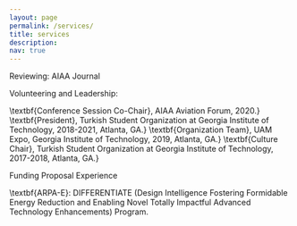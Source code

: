 ```yaml
---
layout: page
permalink: /services/
title: services
description: 
nav: true
---
```


Reviewing: AIAA Journal


Volunteering and Leadership:
 
\textbf{Conference Session Co-Chair}, AIAA Aviation Forum, 2020.}
\textbf{President}, Turkish Student Organization at Georgia Institute of Technology, 2018-2021, Atlanta, GA.}
\textbf{Organization Team}, UAM Expo, Georgia Institute of Technology, 2019, Atlanta, GA.}
\textbf{Culture Chair}, Turkish Student Organization at Georgia Institute of Technology, 2017-2018, Atlanta, GA.}

Funding Proposal Experience

\textbf{ARPA-E}: DIFFERENTIATE (Design Intelligence Fostering Formidable Energy Reduction and Enabling Novel Totally Impactful Advanced Technology Enhancements) Program.



<!---
Materials for courses you taught. Replace this text with your description.

For now, this page is assumed to be a static description of your courses. You can convert it to a collection similar to `_projects/` so that you can have a dedicated page for each course.

Organize your courses by years, topics, or universities, however you like!--->
